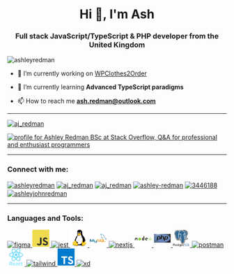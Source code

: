 <h1 align="center">Hi 👋, I'm Ash</h1>
<h3 align="center">Full stack JavaScript/TypeScript & PHP developer from the United Kingdom</h3>

<p align="left"> <img src="https://komarev.com/ghpvc/?username=ashleyredman&label=Profile%20views&color=0e75b6&style=flat" alt="ashleyredman" /> </p>

- 🔭 I’m currently working on [WPClothes2Order](https://www.wpclothes2order.com)

- 🌱 I’m currently learning **Advanced TypeScript paradigms**

- 📫 How to reach me **ash.redman@outlook.com**

<hr />

<p align="left"> <a href="https://twitter.com/aj_redman" target="blank"><img src="https://img.shields.io/twitter/follow/aj_redman?logo=twitter&style=for-the-badge" alt="aj_redman" /></a> </p>

<p align="left">
<a href="https://stackoverflow.com/users/3446188/ashley-redman-bsc">
        <img src="https://stackoverflow.com/users/flair/3446188.png?theme=clean" width="208" height="58" alt="profile for Ashley Redman BSc at Stack Overflow, Q&amp;A for professional and enthusiast programmers" title="profile for Ashley Redman BSc at Stack Overflow, Q&amp;A for professional and enthusiast programmers">
</a>
</p>

<hr />

<h3 align="left">Connect with me:</h3>
<p align="left">
<a href="https://codepen.io/ashleyredman" target="blank"><img align="center" src="https://raw.githubusercontent.com/rahuldkjain/github-profile-readme-generator/master/src/images/icons/Social/codepen.svg" alt="ashleyredman" height="30" width="40" /></a>
<a href="https://dev.to/aj_redman" target="blank"><img align="center" src="https://raw.githubusercontent.com/rahuldkjain/github-profile-readme-generator/master/src/images/icons/Social/devto.svg" alt="aj_redman" height="30" width="40" /></a>
<a href="https://twitter.com/aj_redman" target="blank"><img align="center" src="https://raw.githubusercontent.com/rahuldkjain/github-profile-readme-generator/master/src/images/icons/Social/twitter.svg" alt="aj_redman" height="30" width="40" /></a>
<a href="https://linkedin.com/in/ashley-redman" target="blank"><img align="center" src="https://raw.githubusercontent.com/rahuldkjain/github-profile-readme-generator/master/src/images/icons/Social/linked-in-alt.svg" alt="ashley-redman" height="30" width="40" /></a>
<a href="https://stackoverflow.com/users/3446188" target="blank"><img align="center" src="https://raw.githubusercontent.com/rahuldkjain/github-profile-readme-generator/master/src/images/icons/Social/stack-overflow.svg" alt="3446188" height="30" width="40" /></a>
<a href="https://instagram.com/ashleyjohnredman" target="blank"><img align="center" src="https://raw.githubusercontent.com/rahuldkjain/github-profile-readme-generator/master/src/images/icons/Social/instagram.svg" alt="ashleyjohnredman" height="30" width="40" /></a>
</p>
<hr />
<h3 align="left">Languages and Tools:</h3>
<p align="left"> <a href="https://www.figma.com/" target="_blank" rel="noreferrer"> <img src="https://www.vectorlogo.zone/logos/figma/figma-icon.svg" alt="figma" width="40" height="40"/> </a> <a href="https://developer.mozilla.org/en-US/docs/Web/JavaScript" target="_blank" rel="noreferrer"> <img src="https://raw.githubusercontent.com/devicons/devicon/master/icons/javascript/javascript-original.svg" alt="javascript" width="40" height="40"/> </a> <a href="https://jestjs.io" target="_blank" rel="noreferrer"> <img src="https://www.vectorlogo.zone/logos/jestjsio/jestjsio-icon.svg" alt="jest" width="40" height="40"/> </a> <a href="https://www.linux.org/" target="_blank" rel="noreferrer"> <img src="https://raw.githubusercontent.com/devicons/devicon/master/icons/linux/linux-original.svg" alt="linux" width="40" height="40"/> </a> <a href="https://www.mysql.com/" target="_blank" rel="noreferrer"> <img src="https://raw.githubusercontent.com/devicons/devicon/master/icons/mysql/mysql-original-wordmark.svg" alt="mysql" width="40" height="40"/> </a> <a href="https://nextjs.org/" target="_blank" rel="noreferrer"> <img src="https://cdn.worldvectorlogo.com/logos/nextjs-2.svg" alt="nextjs" width="40" height="40"/> </a> <a href="https://nodejs.org" target="_blank" rel="noreferrer"> <img src="https://raw.githubusercontent.com/devicons/devicon/master/icons/nodejs/nodejs-original-wordmark.svg" alt="nodejs" width="40" height="40"/> </a> <a href="https://www.php.net" target="_blank" rel="noreferrer"> <img src="https://raw.githubusercontent.com/devicons/devicon/master/icons/php/php-original.svg" alt="php" width="40" height="40"/> </a> <a href="https://www.postgresql.org" target="_blank" rel="noreferrer"> <img src="https://raw.githubusercontent.com/devicons/devicon/master/icons/postgresql/postgresql-original-wordmark.svg" alt="postgresql" width="40" height="40"/> </a> <a href="https://postman.com" target="_blank" rel="noreferrer"> <img src="https://www.vectorlogo.zone/logos/getpostman/getpostman-icon.svg" alt="postman" width="40" height="40"/> </a> <a href="https://reactjs.org/" target="_blank" rel="noreferrer"> <img src="https://raw.githubusercontent.com/devicons/devicon/master/icons/react/react-original-wordmark.svg" alt="react" width="40" height="40"/> </a> <a href="https://tailwindcss.com/" target="_blank" rel="noreferrer"> <img src="https://www.vectorlogo.zone/logos/tailwindcss/tailwindcss-icon.svg" alt="tailwind" width="40" height="40"/> </a> <a href="https://www.typescriptlang.org/" target="_blank" rel="noreferrer"> <img src="https://raw.githubusercontent.com/devicons/devicon/master/icons/typescript/typescript-original.svg" alt="typescript" width="40" height="40"/> </a> <a href="https://www.adobe.com/products/xd.html" target="_blank" rel="noreferrer"> <img src="https://cdn.worldvectorlogo.com/logos/adobe-xd.svg" alt="xd" width="40" height="40"/> </a> </p>





